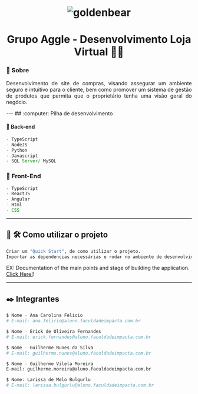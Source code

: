 <h1 align="center">
    <img src="https://i.ibb.co/nj6zPrk/goldenbear.jpg" alt="goldenbear" border="0">
</h1>

<h1 align="center">
     Grupo Aggle - Desenvolvimento Loja Virtual   💜🚀
</h1>

### :scroll: Sobre
<p align="justify">
     Desenvolvimento de site de compras, visando assegurar um ambiente seguro e intuitivo para o cliente, bem como promover um sistema de gestão de produtos que permita que o proprietário tenha uma visão geral do negócio.
</p>
---
## :computer: Pilha de desenvolvimento

#### :japanese_ogre: Back-end
```js
- TypeScript
- NodeJS
- Python
- Javascript
- SQL Server/ MySQL
```
### :nail_care: Front-End
```js
- TypeScript
- ReactJS
- Angular
- Html
- CSS
```
---
## :wave: 🛠 Como utilizar o projeto
```bash
Criar um "Quick Start", de como utilizar o projeto.
Importar as dependencias necessárias e rodar no ambiente de desenvolvimento. 
```
EX: Documentation of the main points and stage of building the application. [Click Here!](https://aws.amazon.com/pt/quickstart/?quickstart-all.sort-by=item.additionalFields.updateDate&quickstart-all.sort-order=desc)!

---
## :black_nib: Integrantes
```bash
$ Nome - Ana Carolina Felicio   
# E-mail: ana.felicio@aluno.faculdadeimpacta.com.br  

$ Nome - Erick de Oliveira Fernandes  
# E-mail: erick.fernandes@aluno.faculdadeimpacta.com.br  

$ Nome - Guilherme Nunes da Silva  
# E-mail: guilherme.nunes@aluno.faculdadeimpacta.com.br  

$ Nome - Guilherme Vilela Moreira  
E-mail: guilherme.moreira@aluno.faculdadeimpacta.com.br  

$ Nome: Larissa de Melo Bulgurlu  
# E-mail: larissa.bulgurlu@aluno.faculdadeimpacta.com.br    
```
